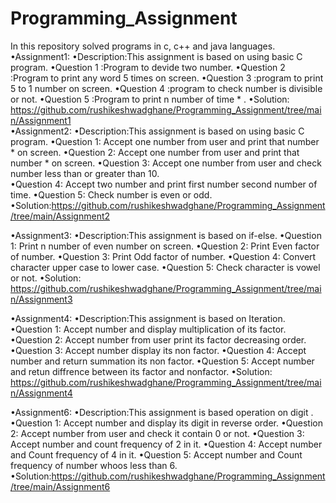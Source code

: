 # Programming_Assignment
In this repository solved programs in c, c++ and java languages.
•Assignment1:
    •Description:This assignment is based on using basic C program.
    •Question 1 :Program to devide two number.
    •Question 2 :Program to print any word 5 times on screen.
    •Question 3 :program to print 5 to 1 number on screen.
    •Question 4 :program to check number is divisible or not.
    •Question 5 :Program to print n number of time * .
•Solution: https://github.com/rushikeshwadghane/Programming_Assignment/tree/main/Assignment1    
•Assignment2:
    •Description:This assignment is based on using basic C program.
    •Question 1: Accept one number from user and print that number * on screen.
    •Question 2: Accept one number from user and print that number * on screen.
    •Question 3: Accept one number from user and check number less than or greater than 10.   
    •Question 4: Accept two number and print first number second number of time.
    •Question 5: Check number is even or odd.
•Solution:https://github.com/rushikeshwadghane/Programming_Assignment/tree/main/Assignment2

•Assignment3:
    •Description:This assignment is based on if-else.
    •Question 1: Print n number of even number on screen.
    •Question 2: Print Even factor of number.
    •Question 3: Print Odd factor of number.
    •Question 4: Convert character upper case to lower case.
    •Question 5: Check character  is vowel or not.
•Solution: https://github.com/rushikeshwadghane/Programming_Assignment/tree/main/Assignment3

•Assignment4:
    •Description:This assignment is based on Iteration.
    •Question 1: Accept number and display multiplication of its factor.
    •Question 2: Accept  number from user print its factor decreasing order.
    •Question 3: Accept number display its non factor.
    •Question 4: Accept number and return summation its non factor. 
    •Question 5: Accept number and retun diffrence between its factor and nonfactor.
•Solution: https://github.com/rushikeshwadghane/Programming_Assignment/tree/main/Assignment4    

•Assignment6:
    •Description:This assignment is based operation on digit .
    •Question 1: Accept number and display its digit in reverse order.
    •Question 2: Accept  number from user and check it contain 0 or not.
    •Question 3: Accept number and count frequency of 2 in it.
    •Question 4: Accept  number and Count frequency of 4 in it. 
    •Question 5: Accept number and Count frequency of number whoos less than 6.
•Solution:https://github.com/rushikeshwadghane/Programming_Assignment/tree/main/Assignment6

